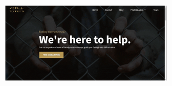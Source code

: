 
![immigration.gif](https://github.com/jakesmileydev/cra-immigration/blob/main/public/immigration.gif)
